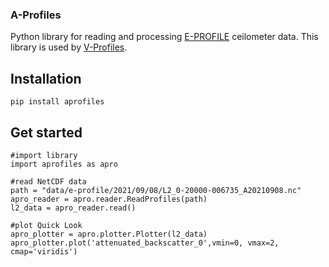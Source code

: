 ### A-Profiles

Python library for reading and processing [E-PROFILE](https://e-profile.eu/#/cm_profile) ceilometer data. This library is used by [V-Profiles](https://aerocom-vprofiles.met.no).

## Installation
`pip install aprofiles`

## Get started
```
#import library
import aprofiles as apro

#read NetCDF data
path = "data/e-profile/2021/09/08/L2_0-20000-006735_A20210908.nc"
apro_reader = apro.reader.ReadProfiles(path)
l2_data = apro_reader.read()

#plot Quick Look
apro_plotter = apro.plotter.Plotter(l2_data)
apro_plotter.plot('attenuated_backscatter_0',vmin=0, vmax=2, cmap='viridis')
```

